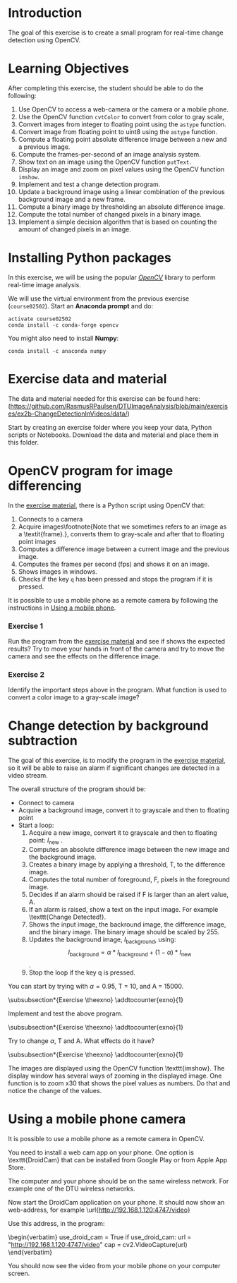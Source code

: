 # Introduction

The goal of this exercise is to create a small program for real-time change detection using OpenCV.

# Learning Objectives

After completing this exercise, the student should be able to do the following:

1.  Use OpenCV to access a web-camera or the camera or a mobile phone.
2.  Use the OpenCV function `cvtColor` to convert from color to gray scale,
3.  Convert images from integer to floating point using the `astype` function.
4.  Convert image from floating point to uint8 using the `astype` function.
5.  Compute a floating point absolute difference image between a new and a previous image.
6.  Compute the frames-per-second of an image analysis system.
7.  Show text on an image using the OpenCV function `putText`.
8.  Display an image and zoom on pixel values using the OpenCV function `imshow`.
9.  Implement and test a change detection program.
10.  Update a background image using a linear combination of the previous background image and a new frame.
11.  Compute a binary image by thresholding an absolute difference image.
12.  Compute the total number of changed pixels in a binary image.
13.  Implement a simple decision algorithm that is based on counting the amount of changed pixels in an image.


# Installing Python packages

In this exercise, we will be using the popular [*OpenCV*](https://opencv.org/) library to perform real-time image analysis.

We will use the virtual environment from the previous exercise (`course02502`). Start an **Anaconda prompt** and do:

```
activate course02502
conda install -c conda-forge opencv
```

You might also need to install **Numpy**:

```
conda install -c anaconda numpy
```

# Exercise data and material

The data and material needed for this exercise can be found here:
(https://github.com/RasmusRPaulsen/DTUImageAnalysis/blob/main/exercises/ex2b-ChangeDetectionInVideos/data/)


Start by creating an exercise folder where you keep your data, Python scripts or Notebooks. Download the data and material and place them in this folder.

# OpenCV program for image differencing

In the [exercise material](https://github.com/RasmusRPaulsen/DTUImageAnalysis/blob/main/exercises/ex2b-ChangeDetectionInVideos/data/), there is a Python script using OpenCV that:

1. Connects to a camera
2. Acquire images\footnote{Note that we sometimes refers to an image as a \textit{frame}.}, converts them to gray-scale and after that to floating point images
3. Computes a difference image between a current image and the previous image.
4. Computes the frames per second (fps) and shows it on an image.
5. Shows images in windows.
6. Checks if the key `q` has been pressed and stops the program if it is pressed.

It is possible to use a mobile phone as a remote camera by following the instructions in [Using a mobile phone](#using-a-mobile-phone-camera).

### Exercise 1

Run the program from the [exercise material](https://github.com/RasmusRPaulsen/DTUImageAnalysis/blob/main/exercises/ex2b-ChangeDetectionInVideos/data/) and see if shows the expected results? Try to move your hands in front of the camera and try to move the camera and see the effects on the difference image.

### Exercise 2

Identify the important steps above in the program. What function is used to convert a color image to a gray-scale image?

# Change detection by background subtraction

The goal of this exercise, is to modify the program in the [exercise material](https://github.com/RasmusRPaulsen/DTUImageAnalysis/blob/main/exercises/ex2b-ChangeDetectionInVideos/data/), so it will be able to raise an alarm if significant changes are detected in a video stream.

The overall structure of the program should be:



- Connect to camera
- Acquire a background image, convert it to grayscale and then to floating point
- Start a loop:
	1. Acquire a new image, convert it to grayscale and then to floating point: $I_\text{new}$ .
    2. Computes an absolute difference image between the new image and the background image.
    3. Creates a binary image by applying a threshold, T, to the difference image.
    4. Computes the total number of foreground, F, pixels in the foreground image.
    5. Decides if an alarm should be raised if F is larger than an alert value, A.
    6. If an alarm is raised, show a text on the input image. For example \texttt{Change Detected!}.
    7. Shows the input image, the backround image, the difference image, and the binary image. The binary image should be scaled by 255.
    8. Updates the background image, $I_\text{background}$, using: $$I_\text{background} = \alpha * I_\text{background} + (1 - \alpha) * I_\text{new}$$.
    9. Stop the loop if the key q is pressed.

You can start by trying with $\alpha = 0.95$, T = 10, and A = 15000.

\subsubsection*{Exercise \theexno}
\addtocounter{exno}{1}

Implement and test the above program.

\subsubsection*{Exercise \theexno}
\addtocounter{exno}{1}

Try to change $\alpha$, T and A. What effects do it have?

\subsubsection*{Exercise \theexno}
\addtocounter{exno}{1}

The images are displayed using the OpenCV function \texttt{imshow}. The display window has several ways of zooming in the displayed image. One function is to zoom x30 that shows the pixel values as numbers. Do that and notice the change of the values.


# Using a mobile phone camera

It is possible to use a mobile phone as a remote camera in OpenCV.

You need to install a web cam app on your phone. One option is \texttt{DroidCam} that can be installed from Google Play or from Apple App Store.

The computer and your phone should be on the same wireless network. For example one of the DTU wireless networks.

Now start the DroidCam application on your phone. It should now show an web-address, for example \url{http://192.168.1.120:4747/video}

Use this address, in the program:

\begin{verbatim}
use_droid_cam = True
if use_droid_cam:
    url = "http://192.168.1.120:4747/video"
cap = cv2.VideoCapture(url)
\end{verbatim}

You should now see the video from your mobile phone on your computer screen.


